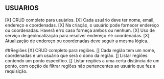 ## USUARIOS

[X] CRUD completo para usuários.
[X] Cada usuário deve ter nome, email, endereço e coordenadas.
[X] Na criação, o usuário pode fornecer endereço ou coordenadas. Haverá erro caso forneça ambos ou nenhum.
[X] Uso de serviço de geolocalização para resolver endereço ↔ coordenadas.
[X] Atualização de endereço ou coordenadas deve seguir a mesma lógica.

##Regiões
[X] CRUD completo para regiões.
[] Cada região tem um nome, coordenadas e um usuário que será o dono da região.
[] Listar regiões contendo um ponto específico.
[] Listar regiões a uma certa distância de um ponto, com opção de filtrar regiões não pertencentes ao usuário que fez a requisição.
